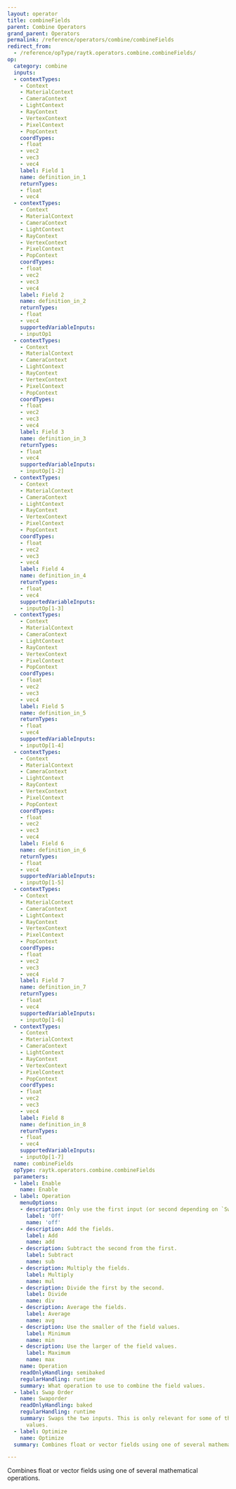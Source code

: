 ```yaml
---
layout: operator
title: combineFields
parent: Combine Operators
grand_parent: Operators
permalink: /reference/operators/combine/combineFields
redirect_from:
  - /reference/opType/raytk.operators.combine.combineFields/
op:
  category: combine
  inputs:
  - contextTypes:
    - Context
    - MaterialContext
    - CameraContext
    - LightContext
    - RayContext
    - VertexContext
    - PixelContext
    - PopContext
    coordTypes:
    - float
    - vec2
    - vec3
    - vec4
    label: Field 1
    name: definition_in_1
    returnTypes:
    - float
    - vec4
  - contextTypes:
    - Context
    - MaterialContext
    - CameraContext
    - LightContext
    - RayContext
    - VertexContext
    - PixelContext
    - PopContext
    coordTypes:
    - float
    - vec2
    - vec3
    - vec4
    label: Field 2
    name: definition_in_2
    returnTypes:
    - float
    - vec4
    supportedVariableInputs:
    - inputOp1
  - contextTypes:
    - Context
    - MaterialContext
    - CameraContext
    - LightContext
    - RayContext
    - VertexContext
    - PixelContext
    - PopContext
    coordTypes:
    - float
    - vec2
    - vec3
    - vec4
    label: Field 3
    name: definition_in_3
    returnTypes:
    - float
    - vec4
    supportedVariableInputs:
    - inputOp[1-2]
  - contextTypes:
    - Context
    - MaterialContext
    - CameraContext
    - LightContext
    - RayContext
    - VertexContext
    - PixelContext
    - PopContext
    coordTypes:
    - float
    - vec2
    - vec3
    - vec4
    label: Field 4
    name: definition_in_4
    returnTypes:
    - float
    - vec4
    supportedVariableInputs:
    - inputOp[1-3]
  - contextTypes:
    - Context
    - MaterialContext
    - CameraContext
    - LightContext
    - RayContext
    - VertexContext
    - PixelContext
    - PopContext
    coordTypes:
    - float
    - vec2
    - vec3
    - vec4
    label: Field 5
    name: definition_in_5
    returnTypes:
    - float
    - vec4
    supportedVariableInputs:
    - inputOp[1-4]
  - contextTypes:
    - Context
    - MaterialContext
    - CameraContext
    - LightContext
    - RayContext
    - VertexContext
    - PixelContext
    - PopContext
    coordTypes:
    - float
    - vec2
    - vec3
    - vec4
    label: Field 6
    name: definition_in_6
    returnTypes:
    - float
    - vec4
    supportedVariableInputs:
    - inputOp[1-5]
  - contextTypes:
    - Context
    - MaterialContext
    - CameraContext
    - LightContext
    - RayContext
    - VertexContext
    - PixelContext
    - PopContext
    coordTypes:
    - float
    - vec2
    - vec3
    - vec4
    label: Field 7
    name: definition_in_7
    returnTypes:
    - float
    - vec4
    supportedVariableInputs:
    - inputOp[1-6]
  - contextTypes:
    - Context
    - MaterialContext
    - CameraContext
    - LightContext
    - RayContext
    - VertexContext
    - PixelContext
    - PopContext
    coordTypes:
    - float
    - vec2
    - vec3
    - vec4
    label: Field 8
    name: definition_in_8
    returnTypes:
    - float
    - vec4
    supportedVariableInputs:
    - inputOp[1-7]
  name: combineFields
  opType: raytk.operators.combine.combineFields
  parameters:
  - label: Enable
    name: Enable
  - label: Operation
    menuOptions:
    - description: Only use the first input (or second depending on `Swaporder`).
      label: 'Off'
      name: 'off'
    - description: Add the fields.
      label: Add
      name: add
    - description: Subtract the second from the first.
      label: Subtract
      name: sub
    - description: Multiply the fields.
      label: Multiply
      name: mul
    - description: Divide the first by the second.
      label: Divide
      name: div
    - description: Average the fields.
      label: Average
      name: avg
    - description: Use the smaller of the field values.
      label: Minimum
      name: min
    - description: Use the larger of the field values.
      label: Maximum
      name: max
    name: Operation
    readOnlyHandling: semibaked
    regularHandling: runtime
    summary: What operation to use to combine the field values.
  - label: Swap Order
    name: Swaporder
    readOnlyHandling: baked
    regularHandling: runtime
    summary: Swaps the two inputs. This is only relevant for some of the `Operation`
      values.
  - label: Optimize
    name: Optimize
  summary: Combines float or vector fields using one of several mathematical operations.

---
```



Combines float or vector fields using one of several mathematical operations.